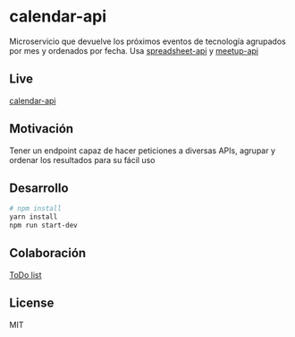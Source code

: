 # calendar-api

Microservicio que devuelve los próximos eventos de tecnología agrupados por mes y ordenados por fecha. Usa [spreadsheet-api](https://github.com/meetupjs-ar/google-spreadsheet-api) y [meetup-api](https://github.com/meetupjs-ar/meetup-api)

## Live

[calendar-api](http://calendar-api.now.sh/)

## Motivación

Tener un endpoint capaz de hacer peticiones a diversas APIs, agrupar y ordenar los resultados para su fácil uso

## Desarrollo

```bash
# npm install
yarn install
npm run start-dev
```

## Colaboración

[ToDo list](https://github.com/meetupjs-ar/calendar-api/projects/1)

## License

MIT